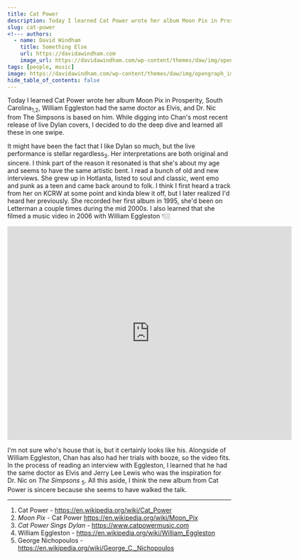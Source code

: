 ```yaml
---
title: Cat Power
description: Today I learned Cat Power wrote her album Moon Pix in Prosperity, South Carolina, William Eggleston had the same doctor as Elvis, and Dr. Nic from The Simpsons is based on him.
slug: cat-power
<!--- authors:
  - name: David Windham
    title: Something Else
    url: https://davidawindham.com
    image_url: https://davidawindham.com/wp-content/themes/daw/img/opengraph_image.jpg -->
tags: [people, music]
image: https://davidawindham.com/wp-content/themes/daw/img/opengraph_image.jpg
hide_table_of_contents: false
---
```


Today I learned Cat Power wrote her album Moon Pix in Prosperity, South Carolina<sub>1,2</sub>, William Eggleston had the same doctor as Elvis, and Dr. Nic from The Simpsons is based on him. While digging into Chan's most recent release of live Dylan covers, I decided to do the deep dive and learned all these in one swipe.  

<!--truncate-->

It might have been the fact that I like Dylan so much, but the live performance is stellar regardless<sub>3</sub>. Her interpretations are both original and sincere. I think part of the reason it resonated is that she's about my age and seems to have the same artistic bent. I read a bunch of old and new interviews. She grew up in Hotlanta, listed to soul and classic, went emo and punk as a teen and came back around to folk. I think I first heard a track from her on KCRW at some point and kinda blew it off, but I later realized I'd heard her previously. She recorded her first album in 1995, she'd been on Letterman a couple times during the mid 2000s. I also learned that she filmed a music video in 2006 with William Eggleston 👇🏼

<iframe src="https://player.vimeo.com/video/367822568?h=2cce62274f" width="640" height="480" frameborder="0" allow="autoplay; fullscreen; picture-in-picture" allowfullscreen></iframe>

I'm not sure who's house that is, but it certainly looks like his. Alongside of William Eggleston, Chan has also had her trials with booze, so the video fits. In the process of reading an interview with Eggleston, I learned that he had the same doctor as Elvis and Jerry Lee Lewis who was the inspiration for Dr. Nic on _The Simpsons_ <sub>5</sub>. All this aside, I think the new album from Cat Power is sincere because she seems to have walked the talk.

---

1. Cat Power - <https://en.wikipedia.org/wiki/Cat_Power>
2. _Moon Pix_ - Cat Power <https://en.wikipedia.org/wiki/Moon_Pix>
3. _Cat Power Sings Dylan_ - <https://www.catpowermusic.com>
4. William Eggleston - <https://en.wikipedia.org/wiki/William_Eggleston>
5. George Nichopoulos - <https://en.wikipedia.org/wiki/George_C._Nichopoulos>

